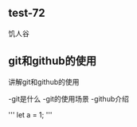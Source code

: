 ## test-72
饥人谷


## git和github的使用

讲解git和github的使用

-git是什么
-git的使用场景
-github介绍


'''
let  a = 1;
'''

